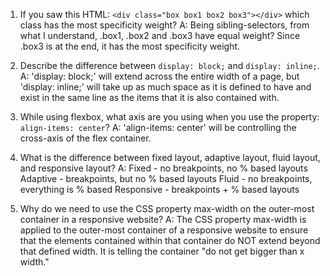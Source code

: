 <!-- Answers to the Self Study Questions go here -->

1. If you saw this HTML: `<div class="box box1 box2 box3"></div>` which class has the most specificity weight?
    A: Being sibling-selectors, from what I understand, .box1, .box2 and .box3 have equal weight? Since .box3 is at the end, it has the most specificity weight.

2. Describe the difference between `display: block;` and `display: inline;`.
    A: 'display: block;' will extend across the entire width of a page, but 'display: inline;' will take up as much space as it is defined to have and exist in the same line as the items that it is also contained with.

3. While using flexbox, what axis are you using when you use the property: `align-items: center`?
    A: 'align-items: center' will be controlling the cross-axis of the flex container.

4. What is the difference between fixed layout, adaptive layout, fluid layout, and responsive layout?
    A:  Fixed       - no breakpoints, no % based layouts
        Adaptive    - breakpoints, but no % based layouts
        Fluid       - no breakpoints, everything is % based
        Responsive  - breakpoints + % based layouts 

5. Why do we need to use the CSS property max-width on the outer-most container in a responsive website?
    A:  The CSS property max-width is applied to the outer-most container of a responsive website to ensure that the elements contained within that container do NOT extend beyond that defined width. It is telling the container "do not get bigger than x width."